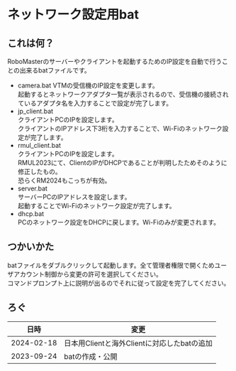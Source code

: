 # ネットワーク設定用bat  
## これは何？  
RoboMasterのサーバーやクライアントを起動するためのIP設定を自動で行うことの出来るbatファイルです。  
- camera.bat
    VTMの受信機のIP設定を変更します。  
    起動するとネットワークアダプタ一覧が表示されるので、受信機の接続されているアダプタ名を入力することで設定が完了します。  
- jp_client.bat  
    クライアントPCのIPを設定します。  
    クライアントのIPアドレス下3桁を入力することで、Wi-Fiのネットワーク設定が完了します。   
- rmul_client.bat  
    クライアントPCのIPを設定します。  
    RMUL2023にて、ClientのIPがDHCPであることが判明したためそのように修正したもの。  
    恐らくRM2024もこっちが有効。  
- server.bat  
    サーバーPCのIPアドレスを設定します。  
    起動することでWi-Fiのネットワーク設定が完了します。  
- dhcp.bat  
    PCのネットワーク設定をDHCPに戻します。Wi-Fiのみが変更されます。  
## つかいかた  
batファイルをダブルクリックして起動します。全て管理者権限で開くためユーザアカウント制御から変更の許可を選択してください。  
コマンドプロンプト上に説明が出るのでそれに従って設定を完了してください。  

## ろぐ  
| 日時 | 変更 |
| -------- | -------- |
| 2024-02-18 | 日本用Clientと海外Clientに対応したbatの追加 |
| 2023-09-24 | batの作成・公開 |